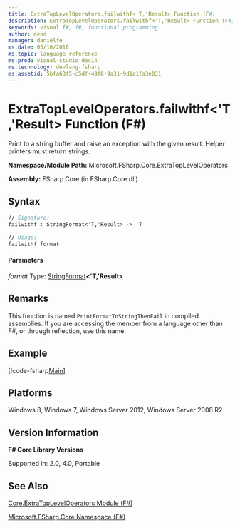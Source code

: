 ```yaml
---
title: ExtraTopLevelOperators.failwithf<'T,'Result> Function (F#)
description: ExtraTopLevelOperators.failwithf<'T,'Result> Function (F#)
keywords: visual f#, f#, functional programming
author: dend
manager: danielfe
ms.date: 05/16/2016
ms.topic: language-reference
ms.prod: visual-studio-dev14
ms.technology: devlang-fsharp
ms.assetid: 5bfa63f5-c5df-48f8-9a31-9d1a1fa3e031 
---
```


# ExtraTopLevelOperators.failwithf<'T,'Result> Function (F#)

Print to a string buffer and raise an exception with the given result. Helper printers must return strings.

**Namespace/Module Path:** Microsoft.FSharp.Core.ExtraTopLevelOperators

**Assembly:** FSharp.Core (in FSharp.Core.dll)


## Syntax

```fsharp
// Signature:
failwithf : StringFormat<'T,'Result> -> 'T

// Usage:
failwithf format
```

#### Parameters
*format*
Type: [StringFormat](https://msdn.microsoft.com/library/d69a911f-3a25-42fa-bd51-a9c9c1102fa8)**&lt;'T,'Result&gt;**

## Remarks
This function is named `PrintFormatToStringThenFail` in compiled assemblies. If you are accessing the member from a language other than F#, or through reflection, use this name.

## Example

[!code-fsharp[Main](../../../samples/snippets/fscorelib2/snippet4.fs)]

## Platforms
Windows 8, Windows 7, Windows Server 2012, Windows Server 2008 R2

## Version Information
**F# Core Library Versions**

Supported in: 2.0, 4.0, Portable

## See Also
[Core.ExtraTopLevelOperators Module &#40;F&#35;&#41;](Core.ExtraTopLevelOperators-Module-%5BFSharp%5D.md)

[Microsoft.FSharp.Core Namespace &#40;F&#35;&#41;](Microsoft.FSharp.Core-Namespace-%5BFSharp%5D.md)